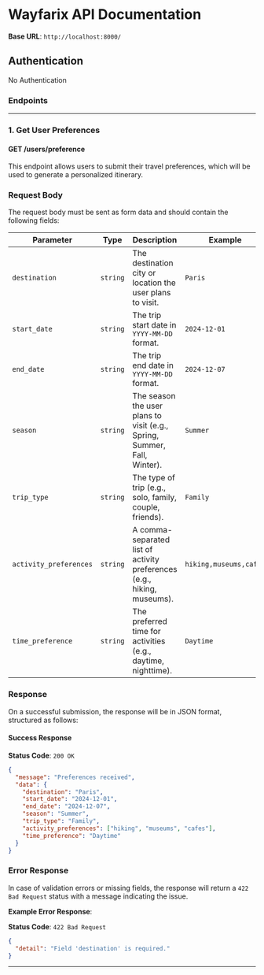 # Wayfarix API Documentation

**Base URL**: `http://localhost:8000/`

## **Authentication**

No Authentication

### **Endpoints**

---

### **1. Get User Preferences**

#### **GET /users/preference**

This endpoint allows users to submit their travel preferences, which will be used to generate a personalized itinerary.

### Request Body

The request body must be sent as form data and should contain the following fields:

| Parameter              | Type     | Description                                                              | Example                |
| ---------------------- | -------- | ------------------------------------------------------------------------ | ---------------------- |
| `destination`          | `string` | The destination city or location the user plans to visit.                | `Paris`                |
| `start_date`           | `string` | The trip start date in `YYYY-MM-DD` format.                              | `2024-12-01`           |
| `end_date`             | `string` | The trip end date in `YYYY-MM-DD` format.                                | `2024-12-07`           |
| `season`               | `string` | The season the user plans to visit (e.g., Spring, Summer, Fall, Winter). | `Summer`               |
| `trip_type`            | `string` | The type of trip (e.g., solo, family, couple, friends).                  | `Family`               |
| `activity_preferences` | `string` | A comma-separated list of activity preferences (e.g., hiking, museums).  | `hiking,museums,cafes` |
| `time_preference`      | `string` | The preferred time for activities (e.g., daytime, nighttime).            | `Daytime`              |

### Response

On a successful submission, the response will be in JSON format, structured as follows:

#### Success Response

**Status Code**: `200 OK`

```json
{
  "message": "Preferences received",
  "data": {
    "destination": "Paris",
    "start_date": "2024-12-01",
    "end_date": "2024-12-07",
    "season": "Summer",
    "trip_type": "Family",
    "activity_preferences": ["hiking", "museums", "cafes"],
    "time_preference": "Daytime"
  }
}
```

### Error Response

In case of validation errors or missing fields, the response will return a `422 Bad Request` status with a message indicating the issue.

**Example Error Response**:

**Status Code**: `422 Bad Request`

```json
{
  "detail": "Field 'destination' is required."
}
```

---
